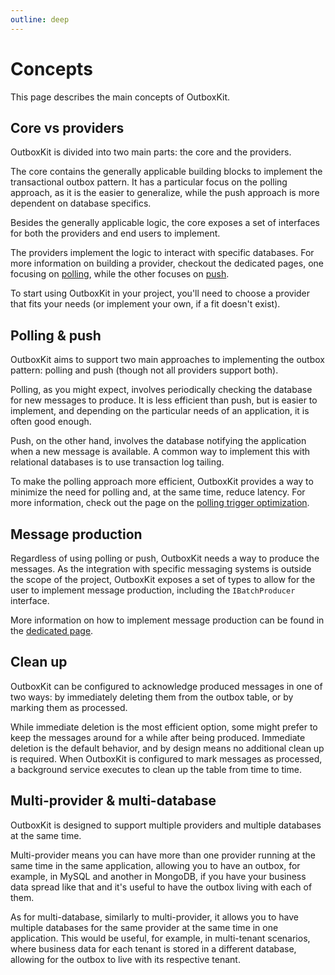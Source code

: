 ```yaml
---
outline: deep
---
```


# Concepts

This page describes the main concepts of OutboxKit.

## Core vs providers

OutboxKit is divided into two main parts: the core and the providers.

The core contains the generally applicable building blocks to implement the transactional outbox pattern. It has a particular focus on the polling approach, as it is the easier to generalize, while the push approach is more dependent on database specifics.

Besides the generally applicable logic, the core exposes a set of interfaces for both the providers and end users to implement.

The providers implement the logic to interact with specific databases. For more information on building a provider, checkout the dedicated pages, one focusing on [polling](/building-a-provider/polling), while the other focuses on [push](/building-a-provider/push).

To start using OutboxKit in your project, you'll need to choose a provider that fits your needs (or implement your own, if a fit doesn't exist).

## Polling & push

OutboxKit aims to support two main approaches to implementing the outbox pattern: polling and push (though not all providers support both).

Polling, as you might expect, involves periodically checking the database for new messages to produce. It is less efficient than push, but is easier to implement, and depending on the particular needs of an application, it is often good enough.

Push, on the other hand, involves the database notifying the application when a new message is available. A common way to implement this with relational databases is to use transaction log tailing.

To make the polling approach more efficient, OutboxKit provides a way to minimize the need for polling and, at the same time, reduce latency. For more information, check out the page on the [polling trigger optimization](/core/polling-trigger-optimization).

## Message production

Regardless of using polling or push, OutboxKit needs a way to produce the messages. As the integration with specific messaging systems is outside the scope of the project, OutboxKit exposes a set of types to allow for the user to implement message production, including the `IBatchProducer` interface.

More information on how to implement message production can be found in the [dedicated page](/core/producing-messages).

## Clean up

OutboxKit can be configured to acknowledge produced messages in one of two ways: by immediately deleting them from the outbox table, or by marking them as processed.

While immediate deletion is the most efficient option, some might prefer to keep the messages around for a while after being produced. Immediate deletion is the default behavior, and by design means no additional clean up is required. When OutboxKit is configured to mark messages as processed, a background service executes to clean up the table from time to time.

## Multi-provider & multi-database

OutboxKit is designed to support multiple providers and multiple databases at the same time.

Multi-provider means you can have more than one provider running at the same time in the same application, allowing you to have an outbox, for example, in MySQL and another in MongoDB, if you have your business data spread like that and it's useful to have the outbox living with each of them.

As for multi-database, similarly to multi-provider, it allows you to have multiple databases for the same provider at the same time in one application. This would be useful, for example, in multi-tenant scenarios, where business data for each tenant is stored in a different database, allowing for the outbox to live with its respective tenant.
